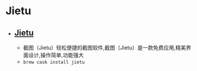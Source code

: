 # Jietu
- [Jietu](https://jietu.qq.com/)
  - 
  - 截图（Jietu）轻松便捷的截图软件,截图（Jietu）是一款免费应用,精美界面设计,操作简单,功能强大
  - `brew cask install jietu`
